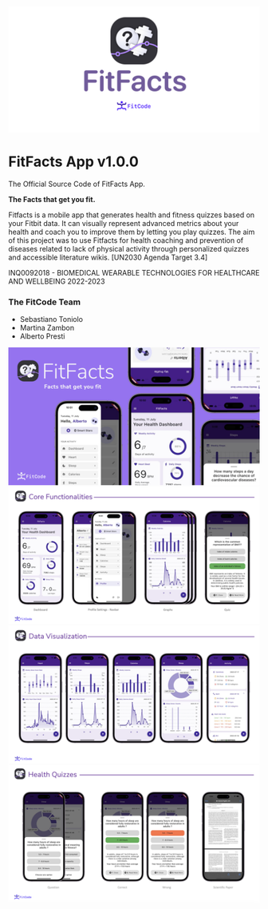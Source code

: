 ![Screenshot](https://github.com/KaleidoLight/FitFacts/blob/main/assets/images/github_bk.png)
# FitFacts App v1.0.0 

The Official Source Code of FitFacts App. 

**The Facts that get you fit.**

Fitfacts is a mobile app that generates health and fitness quizzes based on your Fitbit data. It can visually represent advanced metrics about your health and coach you to improve them by letting you play quizzes. The aim of this project was to use Fitfacts for health coaching and prevention of diseases related to lack of physical activity through personalized quizzes and accessible literature wikis. [UN2030 Agenda Target 3.4]

INQ0092018 - BIOMEDICAL WEARABLE TECHNOLOGIES FOR HEALTHCARE AND WELLBEING 2022-2023

### The FitCode Team
- Sebastiano Toniolo
- Martina Zambon
- Alberto Presti

![Screenshot](https://github.com/KaleidoLight/FitFacts/blob/main/readme_img/intro.png)
![Screenshot](https://github.com/KaleidoLight/FitFacts/blob/main/readme_img/core.png)
![Screenshot](https://github.com/KaleidoLight/FitFacts/blob/main/readme_img/vis.png)
![Screenshot](https://github.com/KaleidoLight/FitFacts/blob/main/readme_img/quiz.png)
